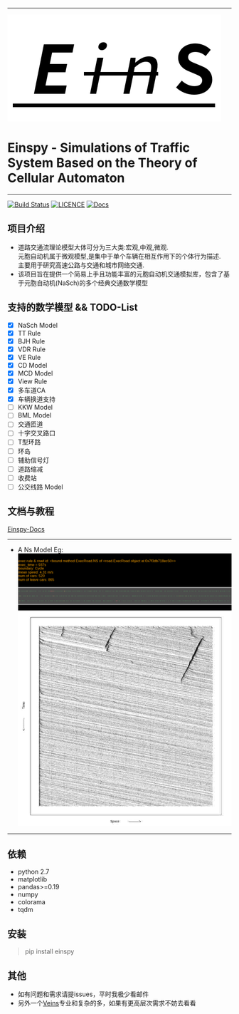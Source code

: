 ***
![](./image/logo.png)
# Einspy - Simulations of Traffic System Based on the Theory of Cellular Automaton
***
[![Build Status](https://travis-ci.org/xiongbeer/Eins.svg?branch=master)](https://travis-ci.org/xiongbeer/Eins)
[![LICENCE](https://img.shields.io/badge/licence-MIT-blue.svg)](https://raw.githubusercontent.com/xiongbeer/Eins/master/LICENSE)
[![Docs](https://readthedocs.org/projects/veinsdocs/badge/?version=latest)](https://veinsdocs.readthedocs.io/zh_CN/latest/?badge=latest)
## 项目介绍
* 道路交通流理论模型大体可分为三大类:宏观,中观,微观.  
元胞自动机属于微观模型,是集中于单个车辆在相互作用下的个体行为描述.  
主要用于研究高速公路与交通和城市网络交通.
* 该项目旨在提供一个简易上手且功能丰富的元胞自动机交通模拟库，包含了基于元胞自动机(NaSch)的多个经典交通数学模型

## 支持的数学模型 && TODO-List
* [x]  NaSch Model
* [x]  TT Rule
* [x]  BJH Rule
* [x]  VDR Rule
* [x]  VE Rule
* [x]  CD Model
* [x]  MCD Model
* [x]  View Rule
* [x]  多车道CA
* [x]  车辆换道支持
* [ ]  KKW Model
* [ ]  BML Model
* [ ]  交通匝道
* [ ]  十字交叉路口
* [ ]  T型环路
* [ ]  环岛
* [ ]  辅助信号灯
* [ ]  道路缩减
* [ ]  收费站
* [ ]  公交线路 Model

## 文档与教程
[Einspy-Docs](http://veinsdocs.readthedocs.io/zh_CN/latest/index.html)

 ***
* A Ns Model Eg:
![](./image/demo.gif)
![](./image/demo2.jpg)

 ***  

## 依赖
* python 2.7
* matplotlib
* pandas>=0.19
* numpy
* colorama  
* tqdm

## 安装

> pip install einspy

## 其他
* 如有问题和需求请提issues，平时我极少看邮件
* 另外一个[Veins](https://github.com/sommer/veins)专业和复杂的多，如果有更高层次需求不妨去看看
